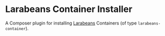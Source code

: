 # Larabeans Container Installer

A Composer plugin for installing [Larabeans](https://github.com/larabeans) Containers (of type `larabeans-container`).
